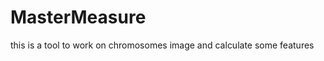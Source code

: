 MasterMeasure
=============

this is a tool to work on chromosomes image and calculate some features
